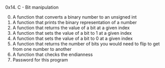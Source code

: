 0x14. C - Bit manipulation

0. A  function that converts a binary number to an unsigned int
1. A function that prints the binary representation of a number
2. A function that returns the value of a bit at a given index
3. A function that sets the value of a bit to 1 at a given index
4. A function that sets the value of a bit to 0 at a given index
5. A function that returns the number of bits you would need to flip to get from one number to another
6. A function that checks the endianness
7. Password for this program
